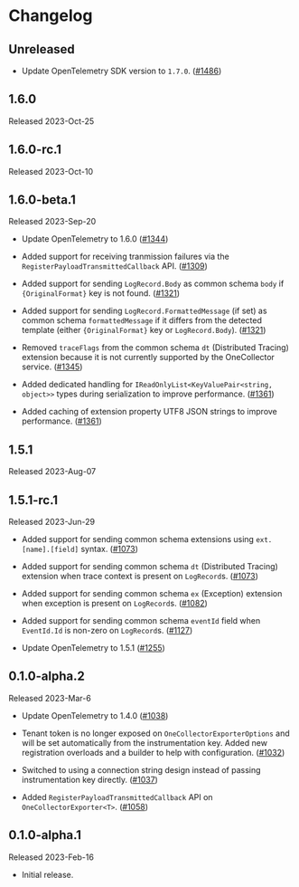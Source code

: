 # Changelog

## Unreleased

* Update OpenTelemetry SDK version to `1.7.0`.
  ([#1486](https://github.com/open-telemetry/opentelemetry-dotnet-contrib/pull/1486))

## 1.6.0

Released 2023-Oct-25

## 1.6.0-rc.1

Released 2023-Oct-10

## 1.6.0-beta.1

Released 2023-Sep-20

* Update OpenTelemetry to 1.6.0
  ([#1344](https://github.com/open-telemetry/opentelemetry-dotnet-contrib/pull/1344))

* Added support for receiving tranmission failures via the
  `RegisterPayloadTransmittedCallback` API.
  ([#1309](https://github.com/open-telemetry/opentelemetry-dotnet-contrib/pull/1309))

* Added support for sending `LogRecord.Body` as common schema `body` if
  `{OriginalFormat}` key is not found.
  ([#1321](https://github.com/open-telemetry/opentelemetry-dotnet-contrib/pull/1321))

* Added support for sending `LogRecord.FormattedMessage` (if set) as common
  schema `formattedMessage` if it differs from the detected template (either
  `{OriginalFormat}` key or `LogRecord.Body`).
  ([#1321](https://github.com/open-telemetry/opentelemetry-dotnet-contrib/pull/1321))

* Removed `traceFlags` from the common schema `dt` (Distributed Tracing)
  extension because it is not currently supported by the OneCollector service.
  ([#1345](https://github.com/open-telemetry/opentelemetry-dotnet-contrib/pull/1345))

* Added dedicated handling for `IReadOnlyList<KeyValuePair<string, object>>`
  types during serialization to improve performance.
  ([#1361](https://github.com/open-telemetry/opentelemetry-dotnet-contrib/pull/1361))

* Added caching of extension property UTF8 JSON strings to improve performance.
  ([#1361](https://github.com/open-telemetry/opentelemetry-dotnet-contrib/pull/1361))

## 1.5.1

Released 2023-Aug-07

## 1.5.1-rc.1

Released 2023-Jun-29

* Added support for sending common schema extensions using `ext.[name].[field]`
  syntax.
  ([#1073](https://github.com/open-telemetry/opentelemetry-dotnet-contrib/pull/1073))

* Added support for sending common schema `dt` (Distributed Tracing) extension
  when trace context is present on `LogRecord`s.
  ([#1073](https://github.com/open-telemetry/opentelemetry-dotnet-contrib/pull/1073))

* Added support for sending common schema `ex` (Exception) extension when
  exception is present on `LogRecord`s.
  ([#1082](https://github.com/open-telemetry/opentelemetry-dotnet-contrib/pull/1082))

* Added support for sending common schema `eventId` field when `EventId.Id` is
  non-zero on `LogRecord`s.
  ([#1127](https://github.com/open-telemetry/opentelemetry-dotnet-contrib/pull/1127))

* Update OpenTelemetry to 1.5.1
  ([#1255](https://github.com/open-telemetry/opentelemetry-dotnet-contrib/pull/1255))

## 0.1.0-alpha.2

Released 2023-Mar-6

* Update OpenTelemetry to 1.4.0
  ([#1038](https://github.com/open-telemetry/opentelemetry-dotnet-contrib/pull/1038))

* Tenant token is no longer exposed on `OneCollectorExporterOptions` and will be
  set automatically from the instrumentation key. Added new registration
  overloads and a builder to help with configuration.
  ([#1032](https://github.com/open-telemetry/opentelemetry-dotnet-contrib/pull/1032))

* Switched to using a connection string design instead of passing
  instrumentation key directly.
  ([#1037](https://github.com/open-telemetry/opentelemetry-dotnet-contrib/pull/1037))

* Added `RegisterPayloadTransmittedCallback` API on `OneCollectorExporter<T>`.
  ([#1058](https://github.com/open-telemetry/opentelemetry-dotnet-contrib/pull/1058))

## 0.1.0-alpha.1

Released 2023-Feb-16

* Initial release.
